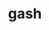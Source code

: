 ---
category: 4-letters
denotation: null
name: gash
reference_link: https://www.etymonline.com/word/gash
root_language: null
root_name: null
title: gash
type: free
word_sums:
- respelling: gash
  sum: 'Gash + '
---